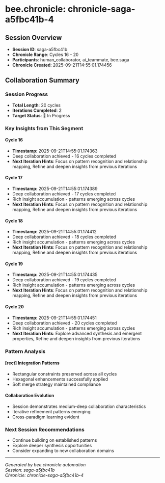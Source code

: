 # bee.chronicle: chronicle-saga-a5fbc41b-4

## Session Overview
- **Session ID**: saga-a5fbc41b
- **Chronicle Range**: Cycles 16 - 20
- **Participants**: human_collaborator, ai_teammate, bee.saga
- **Chronicle Created**: 2025-09-21T14:55:01.174456

## Collaboration Summary

### Session Progress
- **Total Length**: 20 cycles
- **Iterations Completed**: 2
- **Target Status**: 🔄 In Progress

### Key Insights from This Segment

#### Cycle 16
- **Timestamp**: 2025-09-21T14:55:01.174363
- Deep collaboration achieved - 16 cycles completed
- **Next Iteration Hints**: Focus on pattern recognition and relationship mapping, Refine and deepen insights from previous iterations

#### Cycle 17
- **Timestamp**: 2025-09-21T14:55:01.174389
- Deep collaboration achieved - 17 cycles completed
- Rich insight accumulation - patterns emerging across cycles
- **Next Iteration Hints**: Focus on pattern recognition and relationship mapping, Refine and deepen insights from previous iterations

#### Cycle 18
- **Timestamp**: 2025-09-21T14:55:01.174412
- Deep collaboration achieved - 18 cycles completed
- Rich insight accumulation - patterns emerging across cycles
- **Next Iteration Hints**: Focus on pattern recognition and relationship mapping, Refine and deepen insights from previous iterations

#### Cycle 19
- **Timestamp**: 2025-09-21T14:55:01.174435
- Deep collaboration achieved - 19 cycles completed
- Rich insight accumulation - patterns emerging across cycles
- **Next Iteration Hints**: Focus on pattern recognition and relationship mapping, Refine and deepen insights from previous iterations

#### Cycle 20
- **Timestamp**: 2025-09-21T14:55:01.174451
- Deep collaboration achieved - 20 cycles completed
- Rich insight accumulation - patterns emerging across cycles
- **Next Iteration Hints**: Explore advanced synthesis and emergent properties, Refine and deepen insights from previous iterations


### Pattern Analysis

#### [rect<hexa>] Integration Patterns
- Rectangular constraints preserved across all cycles
- Hexagonal enhancements successfully applied
- Soft merge strategy maintained compliance

#### Collaboration Evolution
- Session demonstrates medium-deep collaboration characteristics
- Iterative refinement patterns emerging
- Cross-paradigm learning evident

### Next Session Recommendations
- Continue building on established patterns
- Explore deeper synthesis opportunities
- Consider expanding to new collaboration domains

---
*Generated by bee.chronicle automation*  
*Session: saga-a5fbc41b*  
*Chronicle: chronicle-saga-a5fbc41b-4*
